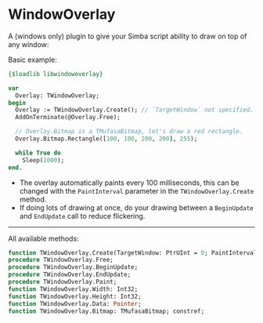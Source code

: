 # WindowOverlay
A (windows only) plugin to give your Simba script ability to draw on top of any window:

Basic example:
```pascal
{$loadlib libwindowoverlay}

var
  Overlay: TWindowOverlay;
begin
  Overlay := TWindowOverlay.Create(); // `TargetWindow` not specified. Will Simba's current target.
  AddOnTerminate(@Overlay.Free);

  // Overlay.Bitmap is a TMufasaBitmap, let's draw a red rectangle.
  Overlay.Bitmap.Rectangle([100, 100, 200, 200], 255);

  while True do 
    Sleep(1000);
end.
```

- The overlay automatically paints every 100 milliseconds, this can be changed with the `PaintInterval` parameter in the `TWindowOverlay.Create` method.
- If doing lots of drawing at once, do your drawing between a `BeginUpdate` and `EndUpdate` call to reduce flickering.

------

All available methods:
```pascal
function TWindowOverlay.Create(TargetWindow: PtrUInt = 0; PaintInterval: Int32 = 100): TWindowOverlay; static;
procedure TWindowOverlay.Free;
procedure TWindowOverlay.BeginUpdate;
procedure TWindowOverlay.EndUpdate;
procedure TWindowOverlay.Paint;
function TWindowOverlay.Width: Int32; 
function TWindowOverlay.Height: Int32;
function TWindowOverlay.Data: Pointer;
function TWindowOverlay.Bitmap: TMufasaBitmap; constref;
```